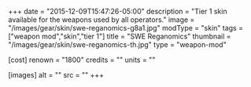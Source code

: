 +++
date = "2015-12-09T15:47:26-05:00"
description = "Tier 1 skin available for the weapons used by all operators."
image = "/images/gear/skin/swe-reganomics-g8a1.jpg"
modType = "skin"
tags = ["weapon mod","skin","tier 1"]
title = "SWE Reganomics"
thumbnail = "/images/gear/skin/swe-reganomics-th.jpg"
type = "weapon-mod"

[cost]
  renown = "1800"
  credits = ""
  units = ""

[images]
  alt = ""
  src = ""
+++

